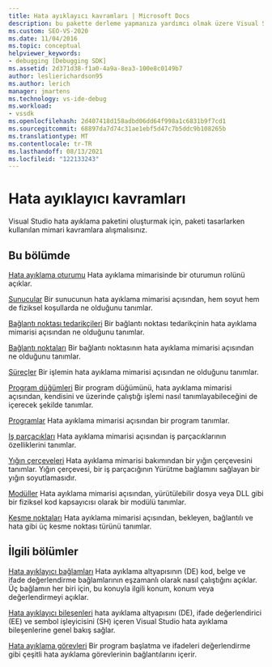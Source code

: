 ```yaml
---
title: Hata ayıklayıcı kavramları | Microsoft Docs
description: bu pakette derleme yapmanıza yardımcı olmak üzere Visual Studio hata ayıklama paketini tasarlarken kullanılan mimari kavramlar hakkında bilgi edinin.
ms.custom: SEO-VS-2020
ms.date: 11/04/2016
ms.topic: conceptual
helpviewer_keywords:
- debugging [Debugging SDK]
ms.assetid: 2d371d38-f1a0-4a9a-8ea3-100e8c0149b7
author: leslierichardson95
ms.author: lerich
manager: jmartens
ms.technology: vs-ide-debug
ms.workload:
- vssdk
ms.openlocfilehash: 2d407418d158adbd06dd64f998a1c6831b9f7cd1
ms.sourcegitcommit: 68897da7d74c31ae1ebf5d47c7b5ddc9b108265b
ms.translationtype: MT
ms.contentlocale: tr-TR
ms.lasthandoff: 08/13/2021
ms.locfileid: "122133243"
---
```

# <a name="debugger-concepts"></a>Hata ayıklayıcı kavramları
Visual Studio hata ayıklama paketini oluşturmak için, paketi tasarlarken kullanılan mimari kavramlara alışmalısınız.

## <a name="in-this-section"></a>Bu bölümde
 [Hata ayıklama oturumu](../../extensibility/debugger/debug-session.md) Hata ayıklama mimarisinde bir oturumun rolünü açıklar.

 [Sunucular](../../extensibility/debugger/servers-visual-studio-sdk.md) Bir sunucunun hata ayıklama mimarisi açısından, hem soyut hem de fiziksel koşullarda ne olduğunu tanımlar.

 [Bağlantı noktası tedarikçileri](../../extensibility/debugger/port-suppliers.md) Bir bağlantı noktası tedarikçinin hata ayıklama mimarisi açısından ne olduğunu tanımlar.

 [Bağlantı noktaları](../../extensibility/debugger/ports.md) Bir bağlantı noktasının hata ayıklama mimarisi açısından ne olduğunu tanımlar.

 [Süreçler](../../extensibility/debugger/processes.md) Bir işlemin hata ayıklama mimarisi açısından ne olduğunu tanımlar.

 [Program düğümleri](../../extensibility/debugger/program-nodes.md) Bir program düğümünü, hata ayıklama mimarisi açısından, kendisini ve üzerinde çalıştığı işlemi nasıl tanımlayabileceğini de içerecek şekilde tanımlar.

 [Programlar](../../extensibility/debugger/programs.md) Hata ayıklama mimarisi açısından bir program tanımlar.

 [Iş parçacıkları](../../extensibility/debugger/threads.md) Hata ayıklama mimarisi açısından iş parçacıklarının özelliklerini tanımlar.

 [Yığın çerçeveleri](../../extensibility/debugger/stack-frames.md) Hata ayıklama mimarisi bakımından bir yığın çerçevesini tanımlar. Yığın çerçevesi, bir iş parçacığının Yürütme bağlamını sağlayan bir yığın soyutlamasıdır.

 [Modüller](../../extensibility/debugger/modules.md) Hata ayıklama mimarisi açısından, yürütülebilir dosya veya DLL gibi bir fiziksel kod kapsayıcısı olarak bir modülü tanımlar.

 [Kesme noktaları](../../extensibility/debugger/breakpoints-visual-studio-sdk.md) Hata ayıklama mimarisi açısından, bekleyen, bağlantılı ve hata gibi üç kesme noktası türünü tanımlar.

## <a name="related-sections"></a>İlgili bölümler
 [Hata ayıklayıcı bağlamları](../../extensibility/debugger/debugger-contexts.md) Hata ayıklama altyapısının (DE) kod, belge ve ifade değerlendirme bağlamlarının eşzamanlı olarak nasıl çalıştığını açıklar. Üç bağlamın her biri için, bu konuyla ilgili konum, konum veya değerlendirmeyi açıklar.

 [Hata ayıklayıcı bileşenleri](../../extensibility/debugger/debugger-components.md) hata ayıklama altyapısını (DE), ifade değerlendirici (EE) ve sembol işleyicisini (SH) içeren Visual Studio hata ayıklama bileşenlerine genel bakış sağlar.

 [Hata ayıklama görevleri](../../extensibility/debugger/debugging-tasks.md) Bir program başlatma ve ifadeleri değerlendirme gibi çeşitli hata ayıklama görevlerinin bağlantılarını içerir.
